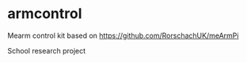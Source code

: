 # armcontrol
Mearm control kit based on https://github.com/RorschachUK/meArmPi

School research project
